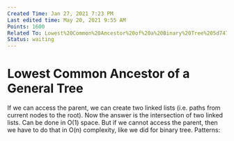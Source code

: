 ```yaml
---
Created Time: Jan 27, 2021 7:23 PM
Last edited time: May 20, 2021 9:55 AM
Points: 1600
Related To: Lowest%20Common%20Ancestor%20of%20a%20Binary%20Tree%205d7476a0b21a4386a34eb47814473f49.md
Status: waiting
---
```


# Lowest Common Ancestor of a General Tree

If we can access the parent, we can create two linked lists (i.e. paths from current nodes to the root). Now the answer is the intersection of two linked lists. Can be done in O(1) space. 
But if we cannot access the parent, then we have to do that in O(n) complexity, like we did for binary tree.
Patterns: 